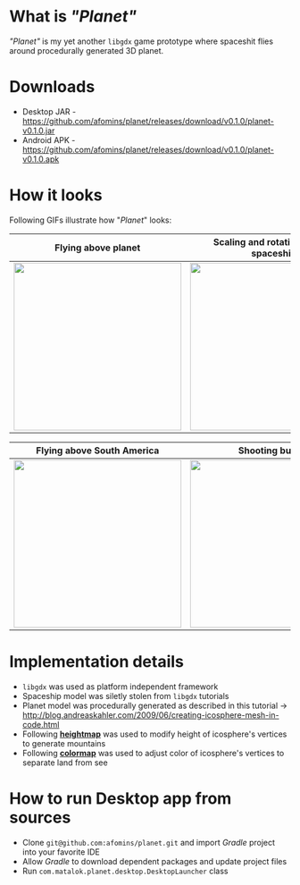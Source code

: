 # What is *"Planet"*
*"Planet"* is my yet another `libgdx` game prototype where spaceshit flies around procedurally generated 3D planet. 

# Downloads
 * Desktop JAR - https://github.com/afomins/planet/releases/download/v0.1.0/planet-v0.1.0.jar
 * Android APK - https://github.com/afomins/planet/releases/download/v0.1.0/planet-v0.1.0.apk
 
# How it looks
Following GIFs illustrate how "*Planet*" looks:

|  Flying above planet | Scaling and rotating around spaceship |
| --|--|
| <img src="https://github.com/afomins/planet/blob/master/assets-raw/planet-000.gif" width="300"> | <img src="https://github.com/afomins/planet/blob/master/assets-raw/planet-001.gif" width="300"> |

|  Flying above South America | Shooting bullets |
| --|--|
| <img src="https://github.com/afomins/planet/blob/master/assets-raw/planet-002.gif" width="300"> | <img src="https://github.com/afomins/planet/blob/master/assets-raw/planet-003.gif" width="300"> |

# Implementation details
 * `libgdx` was used as platform independent framework
 * Spaceship model was siletly stolen from `libgdx` tutorials
 * Planet model was procedurally generated as described in this tutorial -> http://blog.andreaskahler.com/2009/06/creating-icosphere-mesh-in-code.html
 * Following [**heightmap**](https://github.com/afomins/planet/blob/master/android/assets/earth_height_map.png) was used to modify height of icosphere's vertices to generate mountains
 * Following [**colormap**](https://github.com/afomins/planet/blob/master/android/assets/earth_surface_map.png) was used to adjust color of icosphere's vertices to separate land from see
 
# How to run Desktop app from sources
 * Clone `git@github.com:afomins/planet.git` and import *Gradle* project into your favorite IDE
 * Allow *Gradle* to download dependent packages and update project files
 * Run `com.matalok.planet.desktop.DesktopLauncher` class
